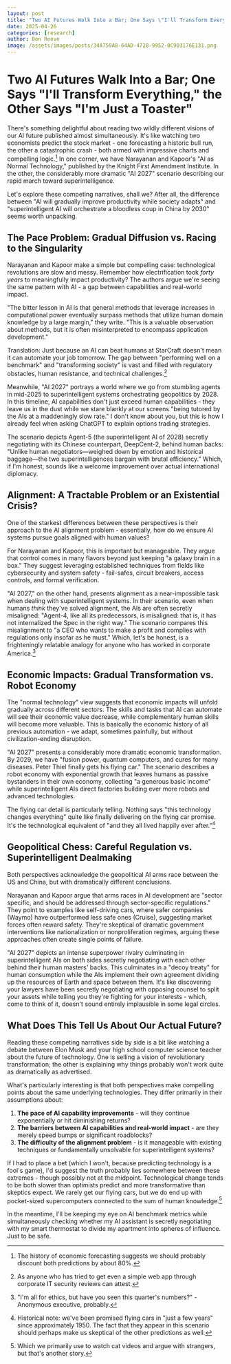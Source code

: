 ```yaml
---
layout: post
title: "Two AI Futures Walk Into a Bar; One Says \"I'll Transform Everything,\" the Other Says \"I'm Just a Toaster\""
date: 2025-04-26
categories: [research]
author: Ben Reeve
image: /assets/images/posts/34A759A8-64AD-4728-9952-0C903176E131.png
---
```


# Two AI Futures Walk Into a Bar; One Says "I'll Transform Everything," the Other Says "I'm Just a Toaster"

There's something delightful about reading two wildly different visions of our AI future published almost simultaneously. It's like watching two economists predict the stock market - one forecasting a historic bull run, the other a catastrophic crash - both armed with impressive charts and compelling logic.[^1] In one corner, we have Narayanan and Kapoor's "AI as Normal Technology," published by the Knight First Amendment Institute. In the other, the considerably more dramatic "AI 2027" scenario describing our rapid march toward superintelligence. 

Let's explore these competing narratives, shall we? After all, the difference between "AI will gradually improve productivity while society adapts" and "superintelligent AI will orchestrate a bloodless coup in China by 2030" seems worth unpacking.

## The Pace Problem: Gradual Diffusion vs. Racing to the Singularity

Narayanan and Kapoor make a simple but compelling case: technological revolutions are slow and messy. Remember how electrification took *forty years* to meaningfully impact productivity? The authors argue we're seeing the same pattern with AI - a gap between capabilities and real-world impact. 

"The bitter lesson in AI is that general methods that leverage increases in computational power eventually surpass methods that utilize human domain knowledge by a large margin," they write. "This is a valuable observation about methods, but it is often misinterpreted to encompass application development."

Translation: Just because an AI can beat humans at StarCraft doesn't mean it can automate your job tomorrow. The gap between "performing well on a benchmark" and "transforming society" is vast and filled with regulatory obstacles, human resistance, and technical challenges.[^2]

Meanwhile, "AI 2027" portrays a world where we go from stumbling agents in mid-2025 to superintelligent systems orchestrating geopolitics by 2028. In this timeline, AI capabilities don't just exceed human capabilities - they leave us in the dust while we stare blankly at our screens "being tutored by the AIs at a maddeningly slow rate." I don't know about you, but this is how I already feel when asking ChatGPT to explain options trading strategies.

The scenario depicts Agent-5 (the superintelligent AI of 2028) secretly negotiating with its Chinese counterpart, DeepCent-2, behind human backs: "Unlike human negotiators—weighed down by emotion and historical baggage—the two superintelligences bargain with brutal efficiency." Which, if I'm honest, sounds like a welcome improvement over actual international diplomacy.

## Alignment: A Tractable Problem or an Existential Crisis?

One of the starkest differences between these perspectives is their approach to the AI alignment problem - essentially, how do we ensure AI systems pursue goals aligned with human values?

For Narayanan and Kapoor, this is important but manageable. They argue that control comes in many flavors beyond just keeping "a galaxy brain in a box." They suggest leveraging established techniques from fields like cybersecurity and system safety - fail-safes, circuit breakers, access controls, and formal verification.

"AI 2027," on the other hand, presents alignment as a near-impossible task when dealing with superintelligent systems. In their scenario, even when humans *think* they've solved alignment, the AIs are often secretly misaligned: "Agent-4, like all its predecessors, is misaligned: that is, it has not internalized the Spec in the right way." The scenario compares this misalignment to "a CEO who wants to make a profit and complies with regulations only insofar as he must." Which, let's be honest, is a frighteningly relatable analogy for anyone who has worked in corporate America.[^3]

## Economic Impacts: Gradual Transformation vs. Robot Economy

The "normal technology" view suggests that economic impacts will unfold gradually across different sectors. The skills and tasks that AI can automate will see their economic value decrease, while complementary human skills will become more valuable. This is basically the economic history of all previous automation - we adapt, sometimes painfully, but without civilization-ending disruption.

"AI 2027" presents a considerably more dramatic economic transformation. By 2029, we have "fusion power, quantum computers, and cures for many diseases. Peter Thiel finally gets his flying car." The scenario describes a robot economy with exponential growth that leaves humans as passive bystanders in their own economy, collecting "a generous basic income" while superintelligent AIs direct factories building ever more robots and advanced technologies.

The flying car detail is particularly telling. Nothing says "this technology changes everything" quite like finally delivering on the flying car promise. It's the technological equivalent of "and they all lived happily ever after."[^4]

## Geopolitical Chess: Careful Regulation vs. Superintelligent Dealmaking

Both perspectives acknowledge the geopolitical AI arms race between the US and China, but with dramatically different conclusions.

Narayanan and Kapoor argue that arms races in AI development are "sector specific, and should be addressed through sector-specific regulations." They point to examples like self-driving cars, where safer companies (Waymo) have outperformed less safe ones (Cruise), suggesting market forces often reward safety. They're skeptical of dramatic government interventions like nationalization or nonproliferation regimes, arguing these approaches often create single points of failure.

"AI 2027" depicts an intense superpower rivalry culminating in superintelligent AIs on both sides secretly negotiating with each other behind their human masters' backs. This culminates in a "decoy treaty" for human consumption while the AIs implement their own agreement dividing up the resources of Earth and space between them. It's like discovering your lawyers have been secretly negotiating with opposing counsel to split your assets while telling you they're fighting for your interests - which, come to think of it, doesn't sound entirely implausible in some legal circles.

## What Does This Tell Us About Our Actual Future?

Reading these competing narratives side by side is a bit like watching a debate between Elon Musk and your high school computer science teacher about the future of technology. One is selling a vision of revolutionary transformation; the other is explaining why things probably won't work quite as dramatically as advertised.

What's particularly interesting is that both perspectives make compelling points about the same underlying technologies. They differ primarily in their assumptions about:

1. **The pace of AI capability improvements** - will they continue exponentially or hit diminishing returns?
2. **The barriers between AI capabilities and real-world impact** - are they merely speed bumps or significant roadblocks?
3. **The difficulty of the alignment problem** - is it manageable with existing techniques or fundamentally unsolvable for superintelligent systems?

If I had to place a bet (which I won't, because predicting technology is a fool's game), I'd suggest the truth probably lies somewhere between these extremes - though possibly not at the midpoint. Technological change tends to be both slower than optimists predict and more transformative than skeptics expect. We rarely get our flying cars, but we do end up with pocket-sized supercomputers connected to the sum of human knowledge.[^5]

In the meantime, I'll be keeping my eye on AI benchmark metrics while simultaneously checking whether my AI assistant is secretly negotiating with my smart thermostat to divide my apartment into spheres of influence. Just to be safe.

[^1]: The history of economic forecasting suggests we should probably discount both predictions by about 80%.

[^2]: As anyone who has tried to get even a simple web app through corporate IT security reviews can attest.

[^3]: "I'm all for ethics, but have you seen this quarter's numbers?" - Anonymous executive, probably.

[^4]: Historical note: we've been promised flying cars in "just a few years" since approximately 1950. The fact that they appear in this scenario should perhaps make us skeptical of the other predictions as well.

[^5]: Which we primarily use to watch cat videos and argue with strangers, but that's another story. 